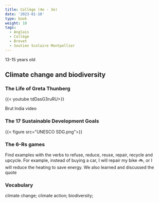 ```yaml
---
title: Collège (4e - 3e)
date: '2023-01-10'
type: book
weight: 10
tags:
  - Anglais
  - Collège
  - Brevet
  - Soutien Scolaire Montpellier
---
```


13-15 years old

<!--more-->

## Climate change and biodiversity

### The Life of Greta Thunberg

{{< youtube tdDasG3ruRU>}}

Brut India video
<br> 

### The 17 Sustainable Development Goals

{{< figure src="UNESCO SDG.png">}}

### The 6-Rs games

Find examples with the verbs to refuse, reduce, reuse, repair, recycle and upcycle. For example, instead of buying a car, I will repair my bike 🚲, or I will reduce the heating to save energy. We also learned and discussed the quote 

### Vocabulary

climate change; climate action; biodiversity;
